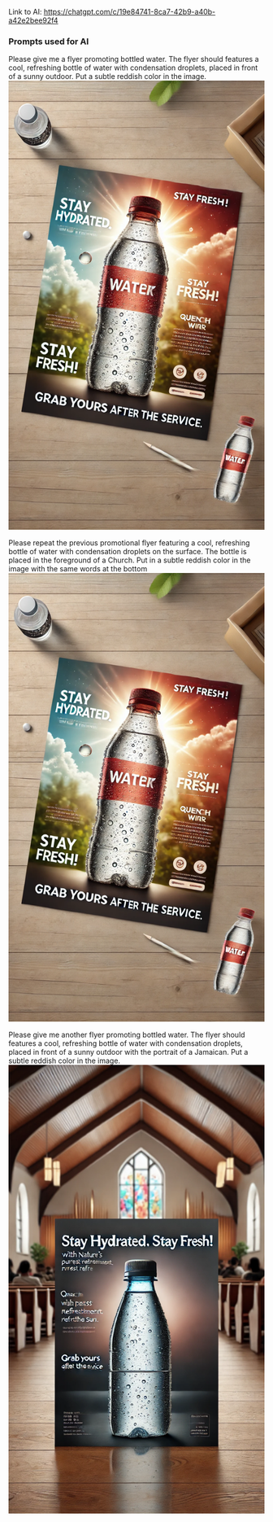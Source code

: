 Link to AI:
https://chatgpt.com/c/19e84741-8ca7-42b9-a40b-a42e2bee92f4


### Prompts used for AI

Please give me a flyer promoting bottled water. The flyer should features a cool, refreshing bottle of water with condensation droplets, placed in front of a sunny outdoor. Put a subtle reddish color in the image.
![](./grab-yours-after-the-service.webp)

Please repeat the previous promotional flyer featuring a cool, refreshing bottle of water with condensation droplets on the surface. The bottle is placed in the foreground of a Church. Put in a subtle reddish color in the image with the same words at the bottom
![](./A-promotional-flyer-featuring-a-cool-refreshing-bottle-of-water-with-condensation-droplets-on-the-surface-The-bottle-is-placed-in-the-foreground-in.webp)

Please give me another flyer promoting bottled water. The flyer should features a cool, refreshing bottle of water with condensation droplets, placed in front of a sunny outdoor with the portrait of a Jamaican. Put a subtle reddish color in the image.
![](./bottle-with-young-lady.webp)
